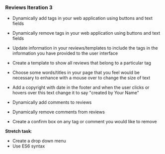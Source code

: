### Reviews Iteration 3

- Dynamically add tags in your web application using buttons and text fields 

- Dynamically remove tags in your web application using buttons and text fields 

- Update information in your reviews/templates to include the tags in the information you have provided to the user interface

- Create a template to show all reviews that belong to a particular tag

- Choose some words/titles in your page that you feel would be necessary to enhance with a mouse over to change the size of text

- Add a copyright with date in the footer and when the user clicks or hovers over this text change it to say "created by Your Name"

- Dynamically add comments to reviews

- Dynamically remove comments from reviews 

- Create a confirm box on any tag or comment you would like to remove

**Stretch task**:
- Create a drop down menu
- Use ES6 syntax
